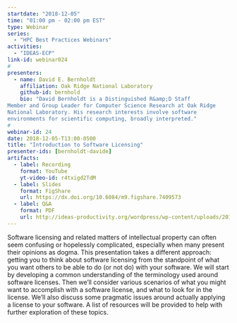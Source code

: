 ```yaml
---
startdate: "2018-12-05"
time: "01:00 pm - 02:00 pm EST"
type: Webinar
series:
  - "HPC Best Practices Webinars"
activities:
  - "IDEAS-ECP"
link-id: webinar024
#
presenters:
  - name: David E. Bernholdt
    affiliation: Oak Ridge National Laboratory
    github-id: bernhold
    bio: "David Bernholdt is a Distinguished R&amp;D Staff
Member and Group Leader for Computer Science Research at Oak Ridge
National Laboratory. His research interests involve software
environments for scientific computing, broadly interpreted."
#
webinar-id: 24
date: 2018-12-05-T13:00-0500
title: "Introduction to Software Licensing"
presenter-ids: [bernholdt-davide]
artifacts:
  - label: Recording
    format: YouTube
    yt-video-id: r4txigd2TdM
  - label: Slides
    format: FigShare
    url: https://dx.doi.org/10.6084/m9.figshare.7409573
  - label: Q&A
    format: PDF
    url: http://ideas-productivity.org/wordpress/wp-content/uploads/2018/12/webinar024-licensing-qa.pdf
---
```

Software licensing and related matters of intellectual property can
often seem confusing or hopelessly complicated, especially when many
present their opinions as dogma. This presentation takes a different
approach: getting you to think about software licensing from the
standpoint of what you want others to be able to do (or not do) with
your software. We will start by developing a common understanding of
the terminology used around software licenses. Then we’ll consider
various scenarios of what you might want to accomplish with a software
license, and what to look for in the license. We’ll also discuss some
pragmatic issues around actually applying a license to your
software. A list of resources will be provided to help with further
exploration of these topics.
